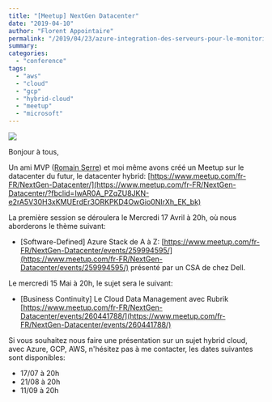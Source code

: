 ```yaml
---
title: "[Meetup] NextGen Datacenter"
date: "2019-04-10"
author: "Florent Appointaire"
permalink: "/2019/04/23/azure-integration-des-serveurs-pour-le-monitoring-depuis-wac/"
summary:
categories: 
  - "conference"
tags: 
  - "aws"
  - "cloud"
  - "gcp"
  - "hybrid-cloud"
  - "meetup"
  - "microsoft"
---
```


![](https://i0.wp.com/cloudyjourney.fr/wp-content/uploads/2019/04/NGDC_twitter_couverture_Plan-de-travail-1.jpg?fit=762%2C254&ssl=1)

Bonjour à tous,

Un ami MVP ([Romain Serre](https://www.tech-coffee.net/)) et moi même avons créé un Meetup sur le datacenter du futur, le datacenter hybrid: [https://www.meetup.com/fr-FR/NextGen-Datacenter/](https://www.meetup.com/fr-FR/NextGen-Datacenter/?fbclid=IwAR0A_PZqZU8JKN-e2rA5V30H3xKMUErdEr3ORKPKD4OwGio0NIrXh_EK_bk)

La première session se déroulera le Mercredi 17 Avril à 20h, où nous aborderons le thème suivant:

- \[Software-Defined\] Azure Stack de A à Z: [https://www.meetup.com/fr-FR/NextGen-Datacenter/events/259994595/](https://www.meetup.com/fr-FR/NextGen-Datacenter/events/259994595/) présenté par un CSA de chez Dell.

Le mercredi 15 Mai à 20h, le sujet sera le suivant:

- \[Business Continuity\] Le Cloud Data Management avec Rubrik [https://www.meetup.com/fr-FR/NextGen-Datacenter/events/260441788/](https://www.meetup.com/fr-FR/NextGen-Datacenter/events/260441788/)

Si vous souhaitez nous faire une présentation sur un sujet hybrid cloud, avec Azure, GCP, AWS, n'hésitez pas à me contacter, les dates suivantes sont disponibles:

- 17/07 à 20h
- 21/08 à 20h
- 11/09 à 20h
